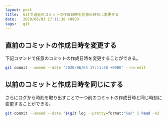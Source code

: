 ```yaml
---
layout: post
title:  Gitで過去のコミットの作成日時を任意の時刻に変更する
date:   2020/06/03 17:11:38 +0900
tags:   git
---
```


## 直前のコミットの作成日時を変更する

下記コマンドで任意のコミットの作成日時を変更することができる。

```sh
git commit --amend --date "2020/06/03 17:11:38 +0900" --no-edit
```

## 以前のコミットと作成日時を同じにする

さらにログから時刻を取り出すことで一つ前のコミットの作成日時と同じ時刻に変更することができる。

```sh
git commit --amend --date "$(git log --pretty=format:"%ad" | head -n2 | tail -n1)" --no-edit
```

